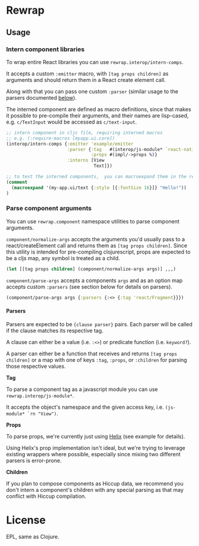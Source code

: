 # Rewrap 

## Usage 

### Intern component libraries

To wrap entire React libraries you can use `rewrap.interop/intern-comps`.

It accepts a custom `:emitter` macro, with `[tag props children]` as arguments and should return them in a React create element call.

Along with that you can pass one custom `:parser` (similar usage to the parsers documented [below](#parse-component-arguments)).

The interned component are defined as macro definitions, since that makes it possible to pre-compile their arguments, and their names are lisp-cased, e.g. `c/TextInput` would be accessed as `c/text-input`.

```clj
;; intern component in cljc file, requiring interned macros 
;; e.g. (:require-macros [myapp.ui.core])
(interop/intern-comps {:emitter 'example/emitter
                       :parser {:tag   #(interop/js-module* `react-native (camel-case (str (name %))))
                                :props #(impl/->props %)}
                       :interns [View 
                                 Text]})

;; to test the interned components,  you can macroexpand them in the repl 
(comment 
  (macroexpand '(my-app.ui/text {:style [{:fontSize 16}]} "Hello!"))
)
```

### Parse component arguments

You can use `rewrap.component` namespace utilities to parse component arguments.

`component/normalize-args` accepts the arguments you'd usually pass to a react/createElement call and returns them as `[tag props children]`. Since this utility is intended for pre-compiling clojurescript, props are expected to be a cljs map, any symbol is treated as a child.

```clj
(let [[tag props children] (component/normalize-args args)] ,,,)
```

`component/parse-args` accepts a components `args` and as an option map accepts custom `:parsers` (see section below for details on parsers).

```clj
(component/parse-args args {:parsers {:<> {:tag 'react/Fragment}}})
```

#### Parsers 

Parsers are expected to be `{clause parser}` pairs. Each parser will be called if the clause matches its respective tag. 

A clause can either be a value (i.e. `:<>`) or predicate function (i.e. `keyword?`). 

A parser can either be a function that receives and returns `[tag props children]` or a map with one of keys `:tag`, `:props`, or `:children` for parsing those respective values.

**Tag**

To parse a component tag as a javascript module you can use `rewrap.interop/js-module*`.

It accepts the object's namespace and the given access key, i.e. ```(js-module* `rn "View")```.

**Props**

To parse props, we're currently just using [Helix](https://github.com/Lokeh/helix) (see example for details).

Using Helix's prop implementation isn't ideal, but we're trying to leverage existing wrappers where possible, especially since mixing two different parsers is error-prone.

**Children**

If you plan to compose components as Hiccup data, we recommend you don't intern a component's children with any special parsing as that may conflict with Hiccup compilation.

# License

EPL, same as Clojure.
